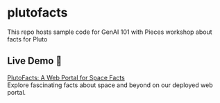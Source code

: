 # plutofacts
This repo hosts sample code for GenAI 101 with Pieces workshop about facts for Pluto
## Live Demo 🌌
[PlutoFacts: A Web Portal for Space Facts](https://dharaneyogees.github.io/plutofacts/)  
Explore fascinating facts about space and beyond on our deployed web portal.
